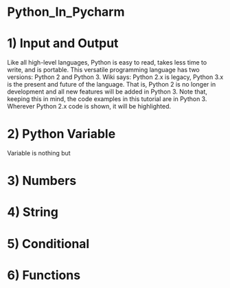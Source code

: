 # Python_In_Pycharm
# 1) Input and Output 
Like all high-level languages, Python is easy to read, takes less time to write, and is portable. This versatile programming language has two versions: Python 2 and Python 3. Wiki says: Python 2.x is legacy, Python 3.x is the present and future of the language. That is, Python 2 is no longer in development and all new features will be added in Python 3. Note that, keeping this in mind, the code examples in this tutorial are in Python 3. Wherever Python 2.x code is shown, it will be highlighted.
# 2) Python Variable
Variable is nothing but
# 3) Numbers
# 4) String
# 5) Conditional
# 6) Functions
